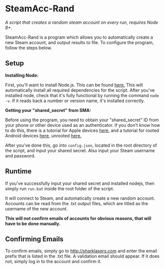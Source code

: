 # SteamAcc-Rand
*A script that creates a random steam account on every run, requires Node 8+.*

SteamAcc-Rand is a program which allows you to automatically create a new Steam account, and output results to file. To configure the program, follow the steps below.

## Setup
**Installing Node:**

First, you'll want to install Node.js. This can be found [here.](https://nodejs.org/en/) This will automatically install all required dependencies for the script. After you've installed node, check that it's fully functional by running the command `node -v`. If it reads back a number or version name, it's installed correctly.

**Getting your "shared_secret" from SMA:**

Before using the program, you need to obtain your "shared_secret" ID from your phone or other device used as an authenticator. If you don't know how to do this, there is a tutorial for Apple devices [here](https://forums.backpack.tf/index.php?/topic/45995-guide-how-to-get-your-shared-secret-from-ios-device-steam-mobile/), and a tutorial for rooted Android devices [here](https://forums.backpack.tf/index.php?/topic/46354-guide-how-to-find-the-steam-identity_secret-on-an-android-phone/), unrooted [here.](https://www.reddit.com/r/SteamBot/comments/3vzboz/is_it_possible_to_get_shared_secret_from_android/)

After you've done this, go into `config.json`, located in the root directory of the script, and input your shared secret. Also input your Steam username and password.

## Runtime
If you've successfully input your shared secret and installed nodejs, then simply run `run.bat` inside the root folder of the script.

It will connect to Steam, and automatically create a new random account.
Accounts can be read from the .txt output files, which are titled as the username of the new account.

**This will not confirm emails of accounts for obvious reasons, that will have to be done manually.**

## Confirming Emails
To confirm emails, simply go to http://sharklasers.com and enter the email prefix that is listed in the .txt file.
A validation email should appear.
If it does not, simply log in to the account and confirm it.
